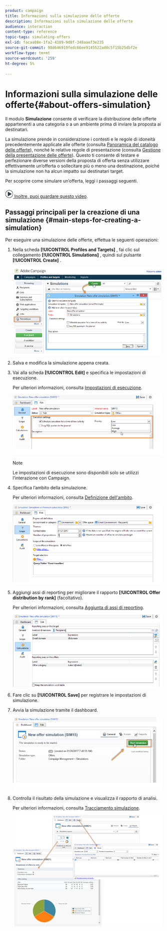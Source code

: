 ```yaml
---
product: campaign
title: Informazioni sulla simulazione delle offerte
description: Informazioni sulla simulazione delle offerte
audience: interaction
content-type: reference
topic-tags: simulating-offers
exl-id: facaa88e-1fa2-4189-9d8f-348aaef3e235
source-git-commit: 98d646919fedc66ee9145522ad0c5f15b25dbf2e
workflow-type: tm+mt
source-wordcount: '259'
ht-degree: 5%

---
```


# Informazioni sulla simulazione delle offerte{#about-offers-simulation}

Il modulo **Simulazione** consente di verificare la distribuzione delle offerte appartenenti a una categoria o a un ambiente prima di inviare la proposta ai destinatari.

La simulazione prende in considerazione i contesti e le regole di idoneità precedentemente applicate alle offerte (consulta [Panoramica del catalogo delle offerte](../../interaction/using/offer-catalog-overview.md)), nonché le relative regole di presentazione (consulta [Gestione della presentazione delle offerte](../../interaction/using/managing-offer-presentation.md)). Questo ti consente di testare e perfezionare diverse versioni della proposta di offerta senza utilizzare effettivamente un’offerta o sollecitare più o meno una destinazione, poiché la simulazione non ha alcun impatto sui destinatari target.

Per scoprire come simulare un’offerta, leggi i passaggi seguenti.

![](assets/do-not-localize/how-to-video.png)[ Inoltre, puoi guardare questo video](https://helpx.adobe.com/campaign/classic/how-to/simulate-offer-in-acv6.html?playlist=/ccx/v1/collection/product/campaign/classic/segment/digital-marketers/explevel/intermediate/applaunch/introduction/collection.ccx.js&amp;ref=helpx.adobe.com).

## Passaggi principali per la creazione di una simulazione {#main-steps-for-creating-a-simulation}

Per eseguire una simulazione delle offerte, effettua le seguenti operazioni:

1. Nella scheda **[!UICONTROL Profiles and Targets]** , fai clic sul collegamento **[!UICONTROL Simulations]** , quindi sul pulsante **[!UICONTROL Create]** .

   ![](assets/offer_simulation_001.png)

1. Salva e modifica la simulazione appena creata.
1. Vai alla scheda **[!UICONTROL Edit]** e specifica le impostazioni di esecuzione.

   Per ulteriori informazioni, consulta [Impostazioni di esecuzione](../../interaction/using/execution-settings.md).

   ![](assets/offer_simulation_003.png)

   >[!NOTE]
   >
   >Le impostazioni di esecuzione sono disponibili solo se utilizzi l’interazione con Campaign.

1. Specifica l’ambito della simulazione.

   Per ulteriori informazioni, consulta [Definizione dell&#39;ambito](../../interaction/using/simulation-scope.md#definition-of-the-scope).

   ![](assets/offer_simulation_004.png)

1. Aggiungi assi di reporting per migliorare il rapporto **[!UICONTROL Offer distribution by rank]** (facoltativo).

   Per ulteriori informazioni, consulta [Aggiunta di assi di reporting](../../interaction/using/simulation-scope.md#adding-reporting-axes).

   ![](assets/offer_simulation_005.png)

1. Fare clic su **[!UICONTROL Save]** per registrare le impostazioni di simulazione.
1. Avvia la simulazione tramite il dashboard.

   ![](assets/offer_simulation_006.png)

1. Controlla il risultato della simulazione e visualizza il rapporto di analisi.

   Per ulteriori informazioni, consulta [Tracciamento simulazione](../../interaction/using/simulation-tracking.md).

   ![](assets/offer_simulation_007.png)
